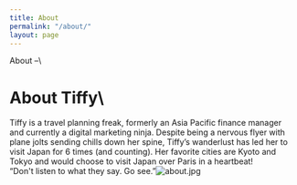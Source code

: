 ```yaml
---
title: About
permalink: "/about/"
layout: page
---
```


About –\
# About Tiffy\
Tiffy is a travel planning freak, formerly an Asia Pacific finance manager and currently a digital marketing ninja. Despite being a nervous flyer with plane jolts sending chills down her spine, Tiffy’s wanderlust has led her to visit Japan for 6 times (and counting). Her favorite cities are Kyoto and Tokyo and would choose to visit Japan over Paris in a heartbeat! \
“Don't listen to what they say. Go see.”![about.jpg](/uploads/about.jpg)